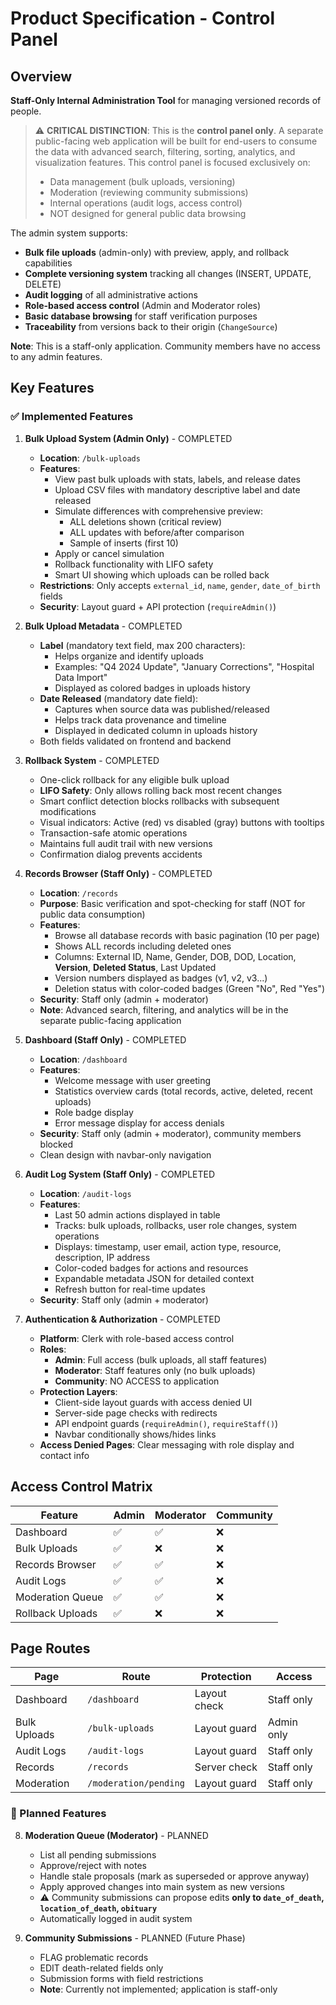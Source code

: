 # Product Specification - Control Panel

## Overview
**Staff-Only Internal Administration Tool** for managing versioned records of people. 

> ⚠️ **CRITICAL DISTINCTION**: This is the **control panel only**. A separate public-facing web application will be built for end-users to consume the data with advanced search, filtering, sorting, analytics, and visualization features. This control panel is focused exclusively on:
> - Data management (bulk uploads, versioning)
> - Moderation (reviewing community submissions)
> - Internal operations (audit logs, access control)
> - NOT designed for general public data browsing

The admin system supports:
- **Bulk file uploads** (admin-only) with preview, apply, and rollback capabilities
- **Complete versioning system** tracking all changes (INSERT, UPDATE, DELETE)
- **Audit logging** of all administrative actions
- **Role-based access control** (Admin and Moderator roles)
- **Basic database browsing** for staff verification purposes
- **Traceability** from versions back to their origin (`ChangeSource`)

**Note**: This is a staff-only application. Community members have no access to any admin features.

## Key Features

### ✅ Implemented Features

1. **Bulk Upload System (Admin Only)** - COMPLETED
   - **Location**: `/bulk-uploads`
   - **Features**:
     - View past bulk uploads with stats, labels, and release dates
     - Upload CSV files with mandatory descriptive label and date released
     - Simulate differences with comprehensive preview:
       - ALL deletions shown (critical review)
       - ALL updates with before/after comparison
       - Sample of inserts (first 10)
     - Apply or cancel simulation
     - Rollback functionality with LIFO safety
     - Smart UI showing which uploads can be rolled back
   - **Restrictions**: Only accepts `external_id`, `name`, `gender`, `date_of_birth` fields
   - **Security**: Layout guard + API protection (`requireAdmin()`)

2. **Bulk Upload Metadata** - COMPLETED
   - **Label** (mandatory text field, max 200 characters):
     - Helps organize and identify uploads
     - Examples: "Q4 2024 Update", "January Corrections", "Hospital Data Import"
     - Displayed as colored badges in uploads history
   - **Date Released** (mandatory date field):
     - Captures when source data was published/released
     - Helps track data provenance and timeline
     - Displayed in dedicated column in uploads history
   - Both fields validated on frontend and backend

3. **Rollback System** - COMPLETED
   - One-click rollback for any eligible bulk upload
   - **LIFO Safety**: Only allows rolling back most recent changes
   - Smart conflict detection blocks rollbacks with subsequent modifications
   - Visual indicators: Active (red) vs disabled (gray) buttons with tooltips
   - Transaction-safe atomic operations
   - Maintains full audit trail with new versions
   - Confirmation dialog prevents accidents

4. **Records Browser (Staff Only)** - COMPLETED
   - **Location**: `/records`
   - **Purpose**: Basic verification and spot-checking for staff (NOT for public data consumption)
   - **Features**:
     - Browse all database records with basic pagination (10 per page)
     - Shows ALL records including deleted ones
     - Columns: External ID, Name, Gender, DOB, DOD, Location, **Version**, **Deleted Status**, Last Updated
     - Version numbers displayed as badges (v1, v2, v3...)
     - Deletion status with color-coded badges (Green "No", Red "Yes")
   - **Security**: Staff only (admin + moderator)
   - **Note**: Advanced search, filtering, and analytics will be in the separate public-facing application

5. **Dashboard (Staff Only)** - COMPLETED
   - **Location**: `/dashboard`
   - **Features**:
     - Welcome message with user greeting
     - Statistics overview cards (total records, active, deleted, recent uploads)
     - Role badge display
     - Error message display for access denials
   - **Security**: Staff only (admin + moderator), community members blocked
   - Clean design with navbar-only navigation

6. **Audit Log System (Staff Only)** - COMPLETED
   - **Location**: `/audit-logs`
   - **Features**:
     - Last 50 admin actions displayed in table
     - Tracks: bulk uploads, rollbacks, user role changes, system operations
     - Displays: timestamp, user email, action type, resource, description, IP address
     - Color-coded badges for actions and resources
     - Expandable metadata JSON for detailed context
     - Refresh button for real-time updates
   - **Security**: Staff only (admin + moderator)

7. **Authentication & Authorization** - COMPLETED
   - **Platform**: Clerk with role-based access control
   - **Roles**:
     - **Admin**: Full access (bulk uploads, all staff features)
     - **Moderator**: Staff features only (no bulk uploads)
     - **Community**: NO ACCESS to application
   - **Protection Layers**:
     - Client-side layout guards with access denied UI
     - Server-side page checks with redirects
     - API endpoint guards (`requireAdmin()`, `requireStaff()`)
     - Navbar conditionally shows/hides links
   - **Access Denied Pages**: Clear messaging with role display and contact info

## Access Control Matrix

| Feature | Admin | Moderator | Community |
|---------|-------|-----------|-----------|
| Dashboard | ✅ | ✅ | ❌ |
| Bulk Uploads | ✅ | ❌ | ❌ |
| Records Browser | ✅ | ✅ | ❌ |
| Audit Logs | ✅ | ✅ | ❌ |
| Moderation Queue | ✅ | ✅ | ❌ |
| Rollback Uploads | ✅ | ❌ | ❌ |

## Page Routes

| Page | Route | Protection | Access |
|------|-------|------------|--------|
| Dashboard | `/dashboard` | Layout check | Staff only |
| Bulk Uploads | `/bulk-uploads` | Layout guard | Admin only |
| Audit Logs | `/audit-logs` | Layout guard | Staff only |
| Records | `/records` | Server check | Staff only |
| Moderation | `/moderation/pending` | Layout guard | Staff only |

### 🚧 Planned Features

8. **Moderation Queue (Moderator)** - PLANNED
   - List all pending submissions
   - Approve/reject with notes
   - Handle stale proposals (mark as superseded or approve anyway)
   - Apply approved changes into main system as new versions
   - ⚠️ Community submissions can propose edits **only to `date_of_death`, `location_of_death`, `obituary`**
   - Automatically logged in audit system

9. **Community Submissions** - PLANNED (Future Phase)
   - FLAG problematic records
   - EDIT death-related fields only
   - Submission forms with field restrictions
   - **Note**: Currently not implemented; application is staff-only
